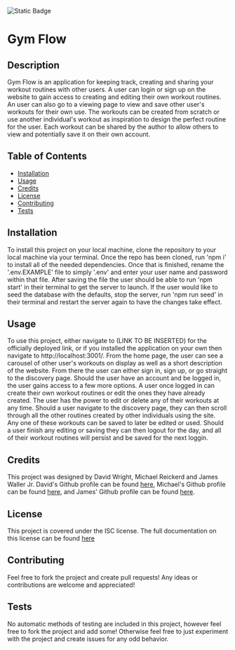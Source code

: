 ![Static Badge](https://img.shields.io/badge/License-MIT-yellow)

  # Gym Flow

  ## Description

  Gym Flow is an application for keeping track, creating and sharing your workout routines with other users. A user can login or sign up on the website to gain access to creating and editing their own workout routines. An user can also go to a viewing page to view and save other user's workouts for their own use. The workouts can be created from scratch or use another individual's workout as inspiration to design the perfect routine for the user. Each workout can be shared by the author to allow others to view and potentially save it on their own account.


  ## Table of Contents

  - [Installation](#installation)
  - [Usage](#usage)
  - [Credits](#credits)
  - [License](#license)
  - [Contributing](#contributing)
  - [Tests](#tests)

  ## Installation

  To install this project on your local machine, clone the repository to your local machine via your terminal. Once the repo has been cloned, run 'npm i' to install all of the needed dependencies. Once that is finished, rename the '.env.EXAMPLE' file to simply '.env' and enter your user name and password within that file. After saving the file the user should be able to run 'npm start' in their terminal to get the server to launch. If the user would like to seed the database with the defaults, stop the server, run 'npm run seed' in their terminal and restart the server again to have the changes take effect.

  ## Usage

  To use this project, either navigate to (LINK TO BE INSERTED) for the officially deployed link, or if you installed the application on your own then navigate to http://localhost:3001/. From the home page, the user can see a carousel of other user's workouts on display as well as a short description of the website. From there the user can either sign in, sign up, or go straight to the discovery page. Should the user have an account and be logged in, the user gains access to a few more options. A user once logged in can create their own workout routines or edit the ones they have already created. The user has the power to edit or delete any of their workouts at any time. Should a user navigate to the discovery page, they can then scroll through all the other routines created by other individuals using the site. Any one of these workouts can be saved to later be edited or used. Should a user finish any editing or saving they can then logout for the day, and all of their workout routines will persist and be saved for the next loggin.

  ## Credits

  This project was designed by David Wright, Michael Reickerd and James Waller Jr. David's Github profile can be found [here](https://github.com/d-a-v-i-d-w-r-i-g-h-t), Michael's Github profile can be found [here](https://github.com/Migsrkrd), and James' Github profile can be found [here](https://github.com/DistantDig).

  ## License

  This project is covered under the ISC license. The full documentation on this license can be found [here](https://opensource.org/license/isc-license-txt/)

  ## Contributing

  Feel free to fork the project and create pull requests! Any ideas or contributions are welcome and appreciated!

  ## Tests

  No automatic methods of testing are included in this project, however feel free to fork the project and add some! Otherwise feel free to just experiment with the project and create issues for any odd behavior.